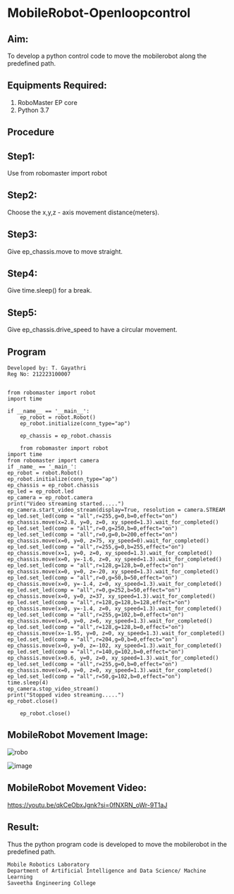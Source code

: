 # MobileRobot-Openloopcontrol
## Aim:

To develop a python control code to move the mobilerobot along the predefined path.

## Equipments Required:
1. RoboMaster EP core
2. Python 3.7

## Procedure

## Step1:

Use from robomaster import robot

## Step2:

Choose the x,y,z - axis movement distance(meters).

## Step3:

Give ep_chassis.move to move straight.

## Step4:

Give time.sleep() for a break.

## Step5:

Give ep_chassis.drive_speed to have a circular movement.

## Program
```
Developed by: T. Gayathri
Reg No: 212223100007


from robomaster import robot
import time

if __name__ == '__main__':
    ep_robot = robot.Robot()
    ep_robot.initialize(conn_type="ap")

    ep_chassis = ep_robot.chassis

    from robomaster import robot
import time
from robomaster import camera
if _name_ == '_main_':
ep_robot = robot.Robot()
ep_robot.initialize(conn_type="ap")
ep_chassis = ep_robot.chassis
ep_led = ep_robot.led
ep_camera = ep_robot.camera
print("Video streaming started.....")
ep_camera.start_video_stream(display=True, resolution = camera.STREAM
ep_led.set_led(comp = "all",r=255,g=0,b=0,effect="on")
ep_chassis.move(x=2.8, y=0, z=0, xy_speed=1.3).wait_for_completed()
ep_led.set_led(comp = "all",r=0,g=250,b=0,effect="on")
ep_led.set_led(comp = "all",r=0,g=0,b=200,effect="on")
ep_chassis.move(x=0, y=0, z=75, xy_speed=0).wait_for_completed()
ep_led.set_led(comp = "all",r=255,g=0,b=255,effect="on")
ep_chassis.move(x=1, y=0, z=0, xy_speed=1.3).wait_for_completed()
ep_chassis.move(x=0, y=-1.6, z=0, xy_speed=1.3).wait_for_completed()
ep_led.set_led(comp = "all",r=128,g=128,b=0,effect="on")
ep_chassis.move(x=0, y=0, z=-20, xy_speed=1.3).wait_for_completed()
ep_led.set_led(comp = "all",r=0,g=50,b=50,effect="on")
ep_chassis.move(x=0, y=-1.4, z=0, xy_speed=1.3).wait_for_completed()
ep_led.set_led(comp = "all",r=0,g=252,b=50,effect="on")
ep_chassis.move(x=0, y=0, z=37, xy_speed=1.3).wait_for_completed()
ep_led.set_led(comp = "all",r=128,g=128,b=128,effect="on")
ep_chassis.move(x=0, y=-1.4, z=0, xy_speed=1.3).wait_for_completed()
ep_led.set_led(comp = "all",r=255,g=102,b=0,effect="on")
ep_chassis.move(x=0, y=0, z=6, xy_speed=1.3).wait_for_completed()
ep_led.set_led(comp = "all",r=128,g=128,b=0,effect="on")
ep_chassis.move(x=-1.95, y=0, z=0, xy_speed=1.3).wait_for_completed()
ep_led.set_led(comp = "all",r=204,g=0,b=0,effect="on")
ep_chassis.move(x=0, y=0, z=-102, xy_speed=1.3).wait_for_completed()
ep_led.set_led(comp = "all",r=140,g=102,b=0,effect="on")
ep_chassis.move(x=0.6, y=0, z=0, xy_speed=1.3).wait_for_completed()
ep_led.set_led(comp = "all",r=255,g=0,b=0,effect="on")
ep_chassis.move(x=0, y=0, z=0, xy_speed=1.3).wait_for_completed()
ep_led.set_led(comp = "all",r=50,g=102,b=0,effect="on")
time.sleep(4)
ep_camera.stop_video_stream()
print("Stopped video streaming.....")
ep_robot.close()
    
    ep_robot.close()
```

## MobileRobot Movement Image:

![robo](./img/robomaster.png)

![image](https://github.com/gayumee/mobilerobot-openloopcontrol/assets/149037327/8f166d18-dc5d-438e-adab-7bb08c087dde)

## MobileRobot Movement Video:

https://youtu.be/qkCeObxJgnk?si=0fNXRN_oWr-9T1aJ


## Result:
Thus the python program code is developed to move the mobilerobot in the predefined path.


```
Mobile Robotics Laboratory
Department of Artificial Intelligence and Data Science/ Machine Learning
Saveetha Engineering College
```
